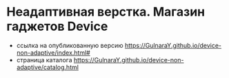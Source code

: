 # Неадаптивная верстка. Магазин гаджетов Device

* ссылка на опубликованную версию https://GulnaraY.github.io/device-non-adaptive/index.html#
* страница каталога https://GulnaraY.github.io/device-non-adaptive/catalog.html
